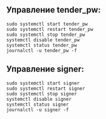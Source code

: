 ## Управление tender_pw:
```
sudo systemctl start tender_pw
sudo systemctl restart tender_pw
sudo systemctl stop tender_pw
systemctl disable tender_pw
systemctl status tender_pw
journalctl -u tender_pw -f
```

## Управление signer:
```
sudo systemctl start signer
sudo systemctl restart signer
sudo systemctl stop signer
systemctl disable signer
systemctl status signer
journalctl -u signer -f
```
